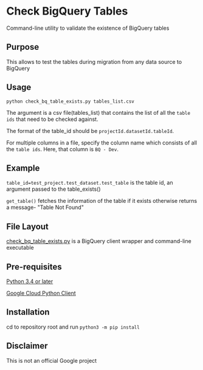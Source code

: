 # Check BigQuery Tables 
  Command-line utility to validate the existence of BigQuery tables 
	
## Purpose
  This allows to test the tables during migration from any data source to BigQuery
	
## Usage  
  `python check_bq_table_exists.py tables_list.csv`
  
  The argument is a csv file(tables_list) that contains the list of all the `table ids` that need to be checked against.
  
  The format of the table_id should be `projectId.datasetId.tableId`.
	
  For multiple columns in a file, specify the column name which consists of all the `table ids`. Here, that column is 
  `BQ - Dev`.  
	
## Example
   `table_id=test_project.test_dataset.test_table` is the table id, an argument passed to the table_exists()
	
   `get_table()` fetches the information of the table if it exists otherwise returns a message- "Table Not Found"
 
## File Layout
 [check_bq_table_exists.py](BQClient/check_bq_table_exists.py) is a BigQuery client wrapper and command-line executable


## Pre-requisites

[Python 3.4 or later](https://www.python.org/downloads/)

[Google Cloud Python Client](https://github.com/googleapis/google-cloud-python)


## Installation

cd to repository root and run `python3 -m pip install`


## Disclaimer
 This is not an official Google project
